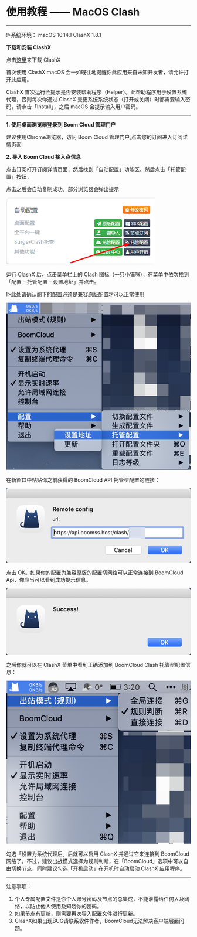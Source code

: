 # 使用教程 —— MacOS Clash

- - -

!>系统环境： macOS 10.14.1    ClashX 1.8.1

**下载和安装 ClashX**

点击[这里](https://github.com/yichengchen/clashX/releases)来下载 ClashX

首次使用 ClashX macOS 会一如既往地提醒你此应用来自未知开发者，请允许打开此应用。

ClashX 首次运行会提示是否安装帮助程序（Helper）。此帮助程序用于设置系统代理，否则每次你通过 ClashX 变更系统系统状态（打开或关闭）时都需要输入密码，请点击「Install」，之后 macOS 会提示输入用户密码。

---

**1. 使用桌面浏览器登录到 Boom Cloud 管理门户**

建议使用Chrome浏览器，访问 Boom Cloud 管理门户,点击您的订阅进入订阅详情页面

**2. 导入 Boom Cloud 接入点信息**

点击订阅打开订阅详情页面，然后找到「自动配置」功能区。然后点击「托管配置」按钮，

点击之后会自动复制成功，部分浏览器会弹出提示

![](/img/clashx/01.png)

运行 ClashX 后，点击菜单栏上的 Clash 图标（一只小猫咪），在菜单中依次找到「配置 – 托管配置 – 设置地址」并点击。

!>此处请确认阁下的配置必须是兼容原版配置才可以正常使用 

![](/img/clashx/02.png)  

在新窗口中粘贴你之前获得的 BoomCloud API 托管型配置的链接：	

![](/img/clashx/03.png)

点击 OK。如果你的配置为兼容原版的配置切网络可以正常连接到 BoomCloud Api，你应当可以看到成功提示信息。

![](/img/clashx/04.png)

之后你就可以在 ClashX 菜单中看到正确添加到 BoomCloud Clash 托管型配置信息：

![](/img/clashx/06.png)

勾选「设置为系统代理后」后就可以启用 ClashX 并通过它来连接到 BoomCloud 网络了。不过，建议出战模式选择为规则判断，在「BoomCloud」选项中可以自由切换节点，同时建议勾选「开机启动」在开机时自动启动 ClashX 应用程序。

- - -
注意事项：  
1. 个人专属配置文件是你个人账号密码及节点的总集成，不能泄露给任何人及网络，以防止他人使用及知晓你的密码。  
2. 如果节点有更新，则需要再次导入配置文件进行更新。  
3. ClashX如果出现BUG请联系软件作者，BoomCloud无法解决客户端层面问题。


